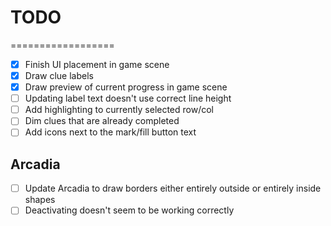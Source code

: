 # TODO

==================

- [x] Finish UI placement in game scene 
- [x] Draw clue labels
- [x] Draw preview of current progress in game scene
- [ ] Updating label text doesn't use correct line height
- [ ] Add highlighting to currently selected row/col
- [ ] Dim clues that are already completed
- [ ] Add icons next to the mark/fill button text

## Arcadia

- [ ] Update Arcadia to draw borders either entirely outside or entirely inside shapes
- [ ] Deactivating doesn't seem to be working correctly
